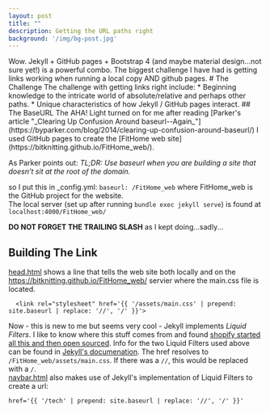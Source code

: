 ```yaml
---
layout: post
title: ""
description: Getting the URL paths right
background: '/img/bg-post.jpg'
---
```

<link rel="stylesheet" href='{{ '/assets/post-entry-style.css' | prepend: site.baseurl | replace: '//', '/' }}'>
Wow.  Jekyll + GitHub pages + Bootstrap 4 (and maybe material design...not sure yet!) is a powerful combo.  The biggest challenge I have had is getting links working when running a local copy AND github pages.
# The Challenge
The challenge with getting links right include:  
* Beginning knowledge to the intricate world of absolute/relative and perhaps other paths.  
* Unique characteristics of how Jekyll / GitHub pages interact.
## The BaseURL
The AHA! Light turned on for me after reading [Parker's article "_Clearing Up Confusion Around baseurl--Again_"](https://byparker.com/blog/2014/clearing-up-confusion-around-baseurl/)
I used GitHub pages to create the [FitHome web site](https://bitknitting.github.io/FitHome_web/).  

As Parker points out: _TL;DR: Use baseurl when you are building a site that doesn’t sit at the root of the domain._

so I put this in _config.yml: ```baseurl: /FitHome_web```
where FitHome_web is the GitHub project for the website.  
The local server (set up after running ```bundle exec jekyll serve```) is found at ```localhost:4000/FitHome_web/```  

  __DO NOT FORGET THE TRAILING SLASH__ as I kept doing...sadly...
## Building The Link  
[head.html](_includes/head.html) shows a line that tells the web site both locally and on the https://bitknitting.github.io/FitHome_web/ servier where the main.css file is located.  

```  <link rel="stylesheet" href='{{ '/assets/main.css' | prepend: site.baseurl | replace: '//', '/' }}'>```  

Now - this is new to me but seems very cool - Jekyll implements _Liquid Filters_.  I like to know where this stuff comes from and found [shopify started all this and then open sourced](https://help.shopify.com/en/themes/liquid).  Info for the two Liquid Filters used above can be found in [Jekyll's documenation](https://jekyllrb.com/docs/liquid/filters/). The href resolves to ```/FitHome_web/assets/main.css```.  If there was a ```//```, this would be replaced with a ```/```.  
[navbar.html](_includes/navbar.html) also makes use of Jekyll's implementation of Liquid Filters to create a url:  

```href='{{ '/tech' | prepend: site.baseurl | replace: '//', '/' }}'```

